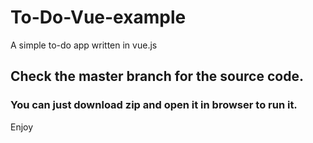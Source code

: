 # To-Do-Vue-example
A simple to-do app written in vue.js

## Check the master branch for the source code.
### You can just download zip and open it in browser to run it.
Enjoy
